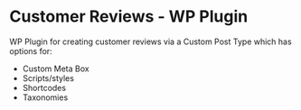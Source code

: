 Customer Reviews - WP Plugin
====================

WP Plugin for creating customer reviews via a Custom Post Type which has options for:

* Custom Meta Box
* Scripts/styles
* Shortcodes
* Taxonomies
